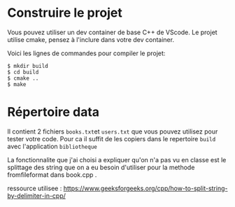 # Construire le projet
Vous pouvez utiliser un dev container de base C++ de VScode.
Le projet utilise cmake, pensez à l'inclure dans votre dev container.

Voici les lignes de commandes pour compiler le projet:
```
$ mkdir build
$ cd build
$ cmake ..
$ make
```

# Répertoire data

Il contient 2 fichiers `books.txt`et `users.txt` que vous pouvez utilisez pour tester votre code.
Pour ca il suffit de les copiers dans le repertoire `build` avec l'application `bibliotheque`


La fonctionnalite que j'ai choisi a expliquer qu'on n'a pas vu en classe est le splittage des string que on a eu besoin d'utiliser pour la methode fromfileformat dans book.cpp . 

ressource utilisee : https://www.geeksforgeeks.org/cpp/how-to-split-string-by-delimiter-in-cpp/